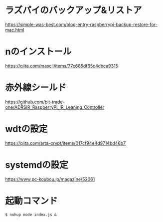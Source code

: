 # ラズパイのバックアップ&リストア
https://simple-was-best.com/blog-entry-raspberrypi-backup-restore-for-mac.html

# nのインストール
https://qiita.com/mascii/items/77c685df65c4cbca9315

# 赤外線シールド
https://github.com/bit-trade-one/ADRSIR_RaspberryPi_IR_Leaning_Controller

# wdtの設定
https://qiita.com/arta-crypt/items/017cf94e4d9714bd46b7

# systemdの設定
https://www.pc-koubou.jp/magazine/52061 

# 起動コマンド
```
$ nohup node index.js &
```
